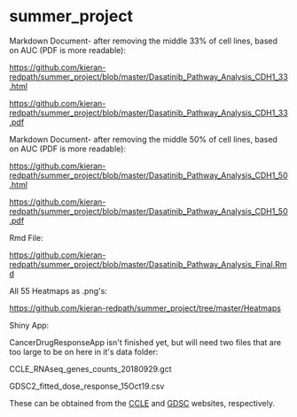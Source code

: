 # summer_project

Markdown Document- after removing the middle 33% of cell lines, based on AUC (PDF is more readable):

https://github.com/kieran-redpath/summer_project/blob/master/Dasatinib_Pathway_Analysis_CDH1_33.html

https://github.com/kieran-redpath/summer_project/blob/master/Dasatinib_Pathway_Analysis_CDH1_33.pdf

Markdown Document- after removing the middle 50% of cell lines, based on AUC (PDF is more readable):

https://github.com/kieran-redpath/summer_project/blob/master/Dasatinib_Pathway_Analysis_CDH1_50.html

https://github.com/kieran-redpath/summer_project/blob/master/Dasatinib_Pathway_Analysis_CDH1_50.pdf

Rmd File:

https://github.com/kieran-redpath/summer_project/blob/master/Dasatinib_Pathway_Analysis_Final.Rmd

All 55 Heatmaps as .png's:

https://github.com/kieran-redpath/summer_project/tree/master/Heatmaps

Shiny App:

CancerDrugResponseApp isn't finished yet, but will need two files that are too large to be on here in it's data folder:

CCLE_RNAseq_genes_counts_20180929.gct

GDSC2_fitted_dose_response_15Oct19.csv

These can be obtained from the [CCLE](https://portals.broadinstitute.org/ccle) and [GDSC](https://www.cancerrxgene.org/) websites, respectively.
